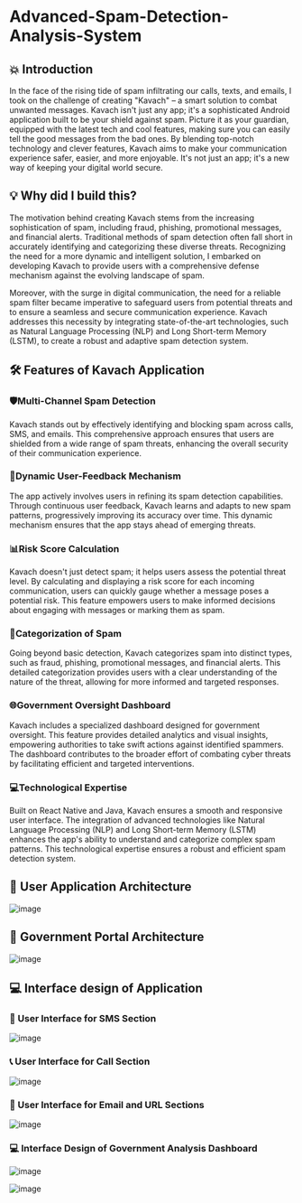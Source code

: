 # Advanced-Spam-Detection-Analysis-System

## 💥 Introduction

In the face of the rising tide of spam infiltrating our calls, texts, and emails, I took on the challenge of creating "Kavach" – a smart solution to combat unwanted messages. Kavach isn't just any app; it's a sophisticated Android application built to be your shield against spam. Picture it as your guardian, equipped with the latest tech and cool features, making sure you can easily tell the good messages from the bad ones. By blending top-notch technology and clever features, Kavach aims to make your communication experience safer, easier, and more enjoyable. It's not just an app; it's a new way of keeping your digital world secure.

## 💡 Why did I build this?

The motivation behind creating Kavach stems from the increasing sophistication of spam, including fraud, phishing, promotional messages, and financial alerts. Traditional methods of spam detection often fall short in accurately identifying and categorizing these diverse threats. Recognizing the need for a more dynamic and intelligent solution, I embarked on developing Kavach to provide users with a comprehensive defense mechanism against the evolving landscape of spam.

Moreover, with the surge in digital communication, the need for a reliable spam filter became imperative to safeguard users from potential threats and to ensure a seamless and secure communication experience. Kavach addresses this necessity by integrating state-of-the-art technologies, such as Natural Language Processing (NLP) and Long Short-term Memory (LSTM), to create a robust and adaptive spam detection system.

## 🛠️ Features of Kavach Application


### 🛡️Multi-Channel Spam Detection
Kavach stands out by effectively identifying and blocking spam across calls, SMS, and emails. This comprehensive approach ensures that users are shielded from a wide range of spam threats, enhancing the overall security of their communication experience.

### 🔄Dynamic User-Feedback Mechanism
The app actively involves users in refining its spam detection capabilities. Through continuous user feedback, Kavach learns and adapts to new spam patterns, progressively improving its accuracy over time. This dynamic mechanism ensures that the app stays ahead of emerging threats.

### 📊Risk Score Calculation
Kavach doesn't just detect spam; it helps users assess the potential threat level. By calculating and displaying a risk score for each incoming communication, users can quickly gauge whether a message poses a potential risk. This feature empowers users to make informed decisions about engaging with messages or marking them as spam.

### 📂Categorization of Spam
Going beyond basic detection, Kavach categorizes spam into distinct types, such as fraud, phishing, promotional messages, and financial alerts. This detailed categorization provides users with a clear understanding of the nature of the threat, allowing for more informed and targeted responses.

### 🌐Government Oversight Dashboard
Kavach includes a specialized dashboard designed for government oversight. This feature provides detailed analytics and visual insights, empowering authorities to take swift actions against identified spammers. The dashboard contributes to the broader effort of combating cyber threats by facilitating efficient and targeted interventions.

### 💻Technological Expertise
Built on React Native and Java, Kavach ensures a smooth and responsive user interface. The integration of advanced technologies like Natural Language Processing (NLP) and Long Short-term Memory (LSTM) enhances the app's ability to understand and categorize complex spam patterns. This technological expertise ensures a robust and efficient spam detection system.

## 🧾 User Application Architecture

![image](https://github.com/Neelpatel11/Advanced-Spam-Detection-Analysis-System/assets/83646676/9532b597-a415-4021-9e5e-7b077c33d769)

## 🧾 Government Portal Architecture

![image](https://github.com/Neelpatel11/Advanced-Spam-Detection-Analysis-System/assets/83646676/2a67aa3d-ebc3-4802-89f5-ec94756c96d5)

## 💻 Interface design of Application

### 💬 User Interface for SMS Section 

![image](https://github.com/Neelpatel11/Advanced-Spam-Detection-Analysis-System/assets/83646676/2fd4cd35-5aaf-4fc2-ad78-9859e7c0f82a)

### 📞 User Interface for Call Section

![image](https://github.com/Neelpatel11/Advanced-Spam-Detection-Analysis-System/assets/83646676/0bed1aa5-8393-4a84-8aad-06b636e24dfb)

### 📧 User Interface for Email and URL Sections

![image](https://github.com/Neelpatel11/Advanced-Spam-Detection-Analysis-System/assets/83646676/c82d9763-ee37-4569-9934-c27d73b37d5b)

### 💻 Interface Design of Government Analysis Dashboard

![image](https://github.com/Neelpatel11/Advanced-Spam-Detection-Analysis-System/assets/83646676/948833c7-3053-4062-8759-11d615a6756e)

![image](https://github.com/Neelpatel11/Advanced-Spam-Detection-Analysis-System/assets/83646676/2d0c6f25-b473-4556-87ea-da2735db170f)




